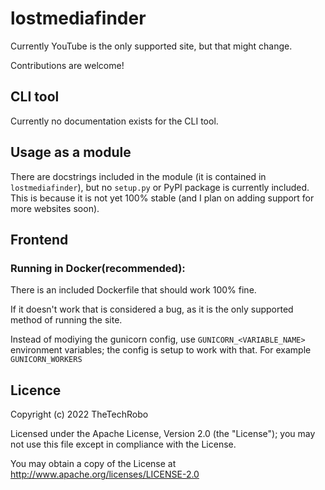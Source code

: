 # lostmediafinder

Currently YouTube is the only supported site, but that might change.

Contributions are welcome!

## CLI tool
Currently no documentation exists for the CLI tool.

## Usage as a module
There are docstrings included in the module (it is contained in `lostmediafinder`), but no `setup.py` or PyPI package is currently included. This is because it is not yet 100% stable (and I plan on adding support for more websites soon).

## Frontend
### Running in Docker(recommended):
There is an included Dockerfile that should work 100% fine.
  
If it doesn't work that is considered a bug, as it is the only supported method of running the site.

Instead of modiying the gunicorn config, use `GUNICORN_<VARIABLE_NAME>` environment variables; the config is setup to work with that. For example `GUNICORN_WORKERS`

## Licence

Copyright (c) 2022 TheTechRobo

Licensed under the Apache License, Version 2.0 (the "License");
you may not use this file except in compliance with the License.

You may obtain a copy of the License at http://www.apache.org/licenses/LICENSE-2.0
